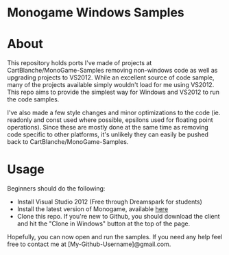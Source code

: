 Monogame Windows Samples
========================

# About

This repository holds ports I've made of projects at CartBlanche/MonoGame-Samples removing non-windows code as well as upgrading projects to VS2012. While an excellent source of code sample, many of the projects available simply wouldn't load for me using VS2012. This repo aims to provide the simplest way for Windows and VS2012 to run the code samples.

I've also made a few style changes and minor optimizations to the code (ie. readonly and const used where possible, epsilons used for floating point operations). Since these are mostly done at the same time as removing code specific to other platforms, it's unlikely they can easily be pushed back to CartBlanche/MonoGame-Samples.

# Usage

Beginners should do the following:

* Install Visual Studio 2012 (Free through Dreamspark for students)
* Install the latest version of Monogame, available [here](http://www.monogame.net/downloads)
* Clone this repo. If you're new to Github, you should download the client and hit the "Clone in Windows" button at the top of the page.

Hopefully, you can now open and run the samples. If you need any help feel free to contact me at [My-Github-Username]@gmail.com.